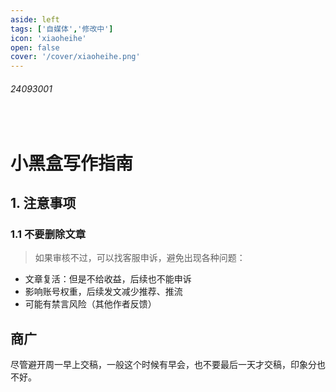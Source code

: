 ```yaml
---
aside: left
tags: ['自媒体','修改中']
icon: 'xiaoheihe'
open: false
cover: '/cover/xiaoheihe.png'
---
```

 
###### 24093001

<br/>

# 小黑盒写作指南

## 1. 注意事项

### 1.1 不要删除文章

> 如果审核不过，可以找客服申诉，避免出现各种问题：

- 文章复活：但是不给收益，后续也不能申诉
- 影响账号权重，后续发文减少推荐、推流
- 可能有禁言风险（其他作者反馈）


## 商广

尽管避开周一早上交稿，一般这个时候有早会，也不要最后一天才交稿，印象分也不好。